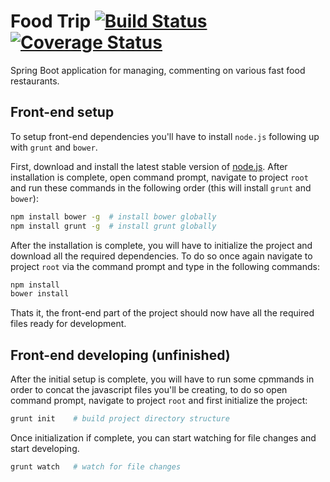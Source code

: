 # Food Trip [![Build Status](https://travis-ci.org/Chark/food-trip.svg?branch=master)](https://travis-ci.org/Chark/food-trip) [![Coverage Status](https://coveralls.io/repos/github/Chark/food-trip/badge.svg?branch=master)](https://coveralls.io/github/Chark/food-trip?branch=master)
Spring Boot application for managing, commenting on various fast food restaurants. 

## Front-end setup
To setup front-end dependencies you'll have to install `node.js` following up with `grunt` and `bower`.

First, download and install the latest stable version of [node.js](https://nodejs.org/en/download/). After installation is complete, open command prompt, navigate to project `root` and run these commands in the following order (this will install `grunt` and `bower`):

```bash
npm install bower -g  # install bower globally
npm install grunt -g  # install grunt globally
```

After the installation is complete, you will have to initialize the project and download all the required dependencies. To do so once again navigate to project `root` via the command prompt and type in the following commands:

```bash
npm install
bower install
```

Thats it, the front-end part of the project should now have all the required files ready for development.

## Front-end developing (unfinished)
After the initial setup is complete, you will have to run some cpmmands in order to concat the javascript files you'll be creating, to do so open command prompt, navigate to project `root` and first initialize the project:

```bash
grunt init    # build project directory structure
```

Once initialization if complete, you can start watching for file changes and start developing.
```bash
grunt watch   # watch for file changes
```
